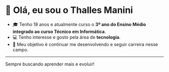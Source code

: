 # 👋 Olá, eu sou o Thalles Manini  

- 🎓 Tenho 18 anos e atualmente curso o **3º ano do Ensino Médio integrado ao curso Técnico em Informática**.  
- 💻 Tenho interesse e gosto pela área de **tecnologia**.  
- 🚀 Meu objetivo é continuar me desenvolvendo e seguir carreira nesse campo.  

---

 Sempre buscando aprender mais e evoluir!  

